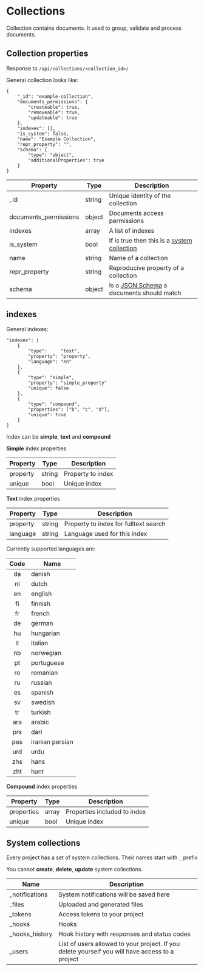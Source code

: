 # Collections

Collection contains documents. It used to group, validate and process documents.

## Collection properties

Response to `/api/collections/<collection_id>/`

General collection looks like:

    {
        "_id": "example-collection",
        "documents_permissions": {
            "createable": true,
            "removeable": true,
            "updateable": true
        },
        "indexes": [],
        "is_system": false,
        "name": "Example Collection",
        "repr_property": "",
        "schema": {
            "type": "object",
            "additionalProperties": true
        }
    }


Property              | Type          | Description
--------------------- | ------------- | ------------
_id                   | string        | Unique identity of the collection
documents_permissions | object        | Documents access permissions
indexes               | array         | A list of indexes
is_system             | bool          | If is true then this is a [system collection](/collections/#system-collections)
name                  | string        | Name of a collection
repr_property         | string        | Reproducive property of a collection
schema                | object        | Is a [JSON Schema](/schemas/) a documents should match


## indexes

General indexes:

    "indexes": [
        {
            "type":     "text",
            "property": "property",
            "language": "en"
        },
        {
            "type": "simple",
            "property": "simple_property"
            "unique": false
        },
        {
            "type": "compound",
            "properties": ["b", "c", "d"],
            "unique": true
        }
    ]

Index can be **simple**, **text** and **compound**

**Simple** index properties

Property  | Type       | Description
--------- | ---------- | ------------
property  | string     | Property to index
unique    | bool       | Unique index

**Text** index properties

Property  | Type       | Description
--------- | ---------- | ------------
property  | string     | Property to index for fulltext search
language  | string     | Language used for this index


Currently supported languages are:

Code   | Name
:-----:|------
da     |  danish
nl     |  dutch
en     |  english
fi     |  finnish
fr     |  french
de     |  german
hu     |  hungarian
it     |  italian
nb     |  norwegian
pt     |  portuguese
ro     |  romanian
ru     |  russian
es     |  spanish
sv     |  swedish
tr     |  turkish
ara    | arabic
prs    | dari
pes    | iranian persian
urd    | urdu
zhs    | hans
zht    | hant

**Compound** index properties

Property  | Type       | Description
--------- | ---------- | ------------
properties| array      | Properties included to index
unique    | bool       | Unique index


## System collections

Every project has a set of system collections. Their names start with `_` prefix

You cannot **create**, **delete**, **update** system collections.

Name           | Description
-------------- | ------------
_notifications | System notifications will be saved here
_files         | Uploaded and generated files
_tokens        | Access tokens to your project
_hooks         | Hooks
_hooks_history | Hook history with responses and status codes
_users         | List of users allowed to your project. If you delete yourself you will have access to a project


